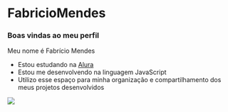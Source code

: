 # FabricioMendes
### Boas vindas ao meu perfil 

Meu nome é Fabrício Mendes

- Estou estudando na [Alura](https://www.alura.com.br)
- Estou me desenvolvendo na linguagem JavaScript
- Utilizo esse espaço para minha organização e compartilhamento dos meus projetos desenvolvidos

![](https://media.tenor.com/qWjFtBvBouQAAAAM/tanjiro-demon-slayer.gif)
